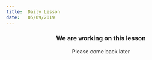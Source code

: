 ```yaml
---
title:  Daily Lesson
date:   05/09/2019
---
```


### <center>We are working on this lesson</center>
<center>Please come back later</center>